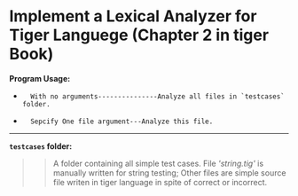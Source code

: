 # Implement a Lexical Analyzer for Tiger Languege (Chapter 2 in tiger Book) #

**Program Usage:**

*		With no arguments---------------Analyze all files in `testcases` folder.
*		Sepcify One file argument---Analyze this file.

--------------------------------------------------------------------------

**`testcases` folder:**
>>A folder containing all simple test cases. File *'string.tig'* is manually
>>written for string testing; Other files are simple source file writen
>>in tiger language in spite of correct or incorrect.
